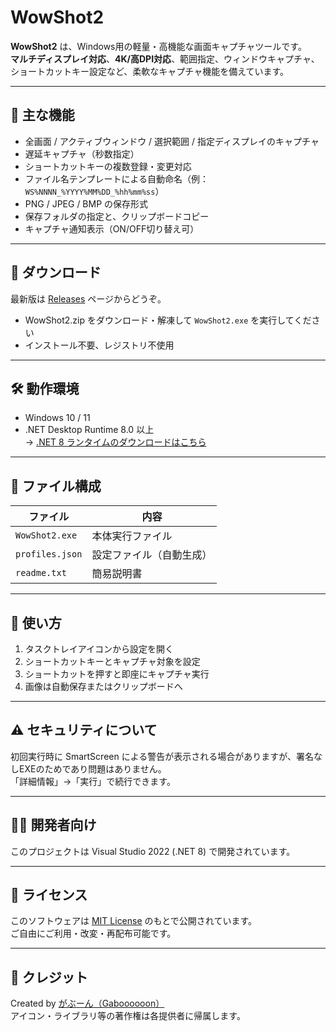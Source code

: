 # WowShot2

**WowShot2** は、Windows用の軽量・高機能な画面キャプチャツールです。  
**マルチディスプレイ対応**、**4K/高DPI対応**、範囲指定、ウィンドウキャプチャ、ショートカットキー設定など、柔軟なキャプチャ機能を備えています。  

---

## 🚀 主な機能

- 全画面 / アクティブウィンドウ / 選択範囲 / 指定ディスプレイのキャプチャ
- 遅延キャプチャ（秒数指定）
- ショートカットキーの複数登録・変更対応
- ファイル名テンプレートによる自動命名（例：`WS%NNNN_%YYYY%MM%DD_%hh%mm%ss`）
- PNG / JPEG / BMP の保存形式
- 保存フォルダの指定と、クリップボードコピー
- キャプチャ通知表示（ON/OFF切り替え可）

---

## 💾 ダウンロード

最新版は [Releases](https://github.com/gaboooooon/WowShot2/releases) ページからどうぞ。

- WowShot2.zip をダウンロード・解凍して `WowShot2.exe` を実行してください
- インストール不要、レジストリ不使用

---

## 🛠 動作環境

- Windows 10 / 11
- .NET Desktop Runtime 8.0 以上  
  → [.NET 8 ランタイムのダウンロードはこちら](https://dotnet.microsoft.com/en-us/download/dotnet/8.0/runtime)

---

## 📁 ファイル構成

| ファイル           | 内容                      |
|--------------------|---------------------------|
| `WowShot2.exe`     | 本体実行ファイル           |
| `profiles.json`    | 設定ファイル（自動生成）   |
| `readme.txt`       | 簡易説明書         |

---

## 📝 使い方

1. タスクトレイアイコンから設定を開く
2. ショートカットキーとキャプチャ対象を設定
3. ショートカットを押すと即座にキャプチャ実行
4. 画像は自動保存またはクリップボードへ

---

## ⚠️ セキュリティについて

初回実行時に SmartScreen による警告が表示される場合がありますが、署名なしEXEのためであり問題はありません。  
「詳細情報」→「実行」で続行できます。

---

## 🧑‍💻 開発者向け

このプロジェクトは Visual Studio 2022 (.NET 8) で開発されています。  


---

## 📄 ライセンス

このソフトウェアは [MIT License](LICENSE) のもとで公開されています。  
ご自由にご利用・改変・再配布可能です。

---

## 🙏 クレジット

Created by [がぶーん（Gaboooooon）](https://github.com/gaboooooon)  
アイコン・ライブラリ等の著作権は各提供者に帰属します。
